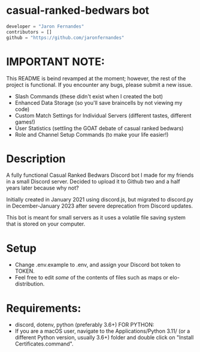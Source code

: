 # **casual-ranked-bedwars bot**
```python
developer = "Jaron Fernandes"
contributors = []
github = "https://github.com/jaronfernandes"
```
# **IMPORTANT NOTE:** 
This README is beind revamped at the moment; however, the rest of the project is functional. If you encounter any bugs, please submit a new issue.

- Slash Commands (these didn't exist when I created the bot)
- Enhanced Data Storage (so you'll save braincells by not viewing my code)
- Custom Match Settings for Individual Servers (different tastes, different games!)
- User Statistics (settling the GOAT debate of casual ranked bedwars)
- Role and Channel Setup Commands (to make your life easier!)

# Description

A fully functional Casual Ranked Bedwars Discord bot I made for my friends in a small Discord server. Decided to upload it to Github two and a half years later because why not?

Initially created in January 2021 using discord.js, but migrated to discord.py in December-January 2023 after severe deprecation from Discord updates.

This bot is meant for small servers as it uses a volatile file saving system that is stored on your computer.

# Setup

- Change .env.example to .env, and assign your Discord bot token to TOKEN.
- Feel free to edit *some* of the contents of files such as maps or elo-distribution.

# Requirements:
- discord, dotenv, python (preferably 3.6+)
FOR PYTHON:
- If you are a macOS user, navigate to the Applications/Python 3.11/ (or a different Python version, usually 3.6+) folder and double click on "Install Certificates.command".
